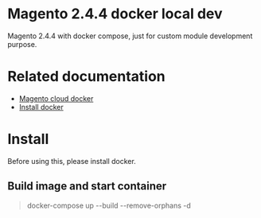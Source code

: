 # Magento 2.4.4 docker local dev

Magento 2.4.4 with docker compose, just for custom module development purpose.

# Related documentation
- [Magento cloud docker](https://devdocs.magento.com/cloud/docker/docker-development.html)
- [Install docker](https://docs.docker.com/engine/install/)

# Install

Before using this, please install docker.

## Build image and start container

> docker-compose up --build --remove-orphans -d